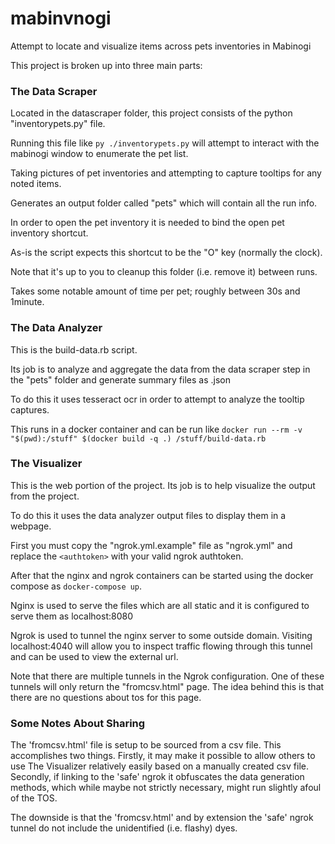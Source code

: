# mabinvnogi
Attempt to locate and visualize items across pets inventories in Mabinogi

This project is broken up into three main parts:


### The Data Scraper
Located in the datascraper folder, this project consists of the python "inventorypets.py" file.

Running this file like `py ./inventorypets.py` will attempt to interact with the mabinogi window to enumerate the pet list.

Taking pictures of pet inventories and attempting to capture tooltips for any noted items.

Generates an output folder called "pets" which will contain all the run info.

In order to open the pet inventory it is needed to bind the open pet inventory shortcut.

As-is the script expects this shortcut to be the "O" key (normally the clock).

Note that it's up to you to cleanup this folder (i.e. remove it) between runs.

Takes some notable amount of time per pet; roughly between 30s and 1minute. 


### The Data Analyzer
This is the build-data.rb script.  

Its job is to analyze and aggregate the data from the data scraper step in the "pets" folder and generate summary files as .json

To do this it uses tesseract ocr in order to attempt to analyze the tooltip captures.

This runs in a docker container and can be run like `docker run --rm -v "$(pwd):/stuff" $(docker build -q .) /stuff/build-data.rb`


### The Visualizer
This is the web portion of the project.  Its job is to help visualize the output from the project.

To do this it uses the data analyzer output files to display them in a webpage.

First you must copy the "ngrok.yml.example" file as "ngrok.yml" and replace the `<authtoken>` with your valid ngrok authtoken.

After that the nginx and ngrok containers can be started using the docker compose as `docker-compose up`.

Nginx is used to serve the files which are all static and it is configured to serve them as localhost:8080

Ngrok is used to tunnel the nginx server to some outside domain.  Visiting localhost:4040 will allow you to inspect traffic flowing through this tunnel and can be used to view the external url.

Note that there are multiple tunnels in the Ngrok configuration.  One of these tunnels will only return the "fromcsv.html" page.  The idea behind this is that there are no questions about tos for this page.


### Some Notes About Sharing
The 'fromcsv.html' file is setup to be sourced from a csv file.  This accomplishes two things.  Firstly, it may make it possible to allow others to use The Visualizer relatively easily based on a manually created csv file.  Secondly, if linking to the 'safe' ngrok it obfuscates the data generation methods, which while maybe not strictly necessary, might run slightly afoul of the TOS.

The downside is that the 'fromcsv.html' and by extension the 'safe' ngrok tunnel do not include the unidentified (i.e. flashy) dyes.

